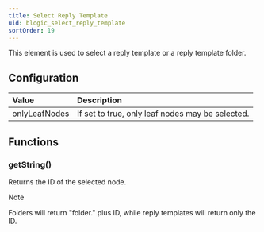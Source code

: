 ```yaml
---
title: Select Reply Template
uid: blogic_select_reply_template
sortOrder: 19
---
```


This element is used to select a reply template or a reply template folder.

## Configuration

| Value             | Description                  |
|:------------------|:-----------------------------|
| onlyLeafNodes     | If set to true, only leaf nodes may be selected. |

## Functions

### getString()

Returns the ID of the selected node.

> [!NOTE]
> Folders will return "folder." plus ID, while reply templates will return only the ID.
